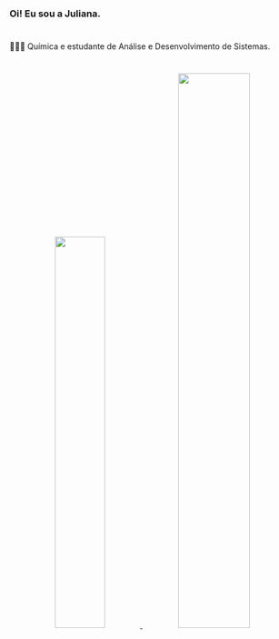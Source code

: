 ### Oi! Eu sou a Juliana.
<h1>
</h1>
👩🏻‍🔬 Química e estudante de Análise e Desenvolvimento de Sistemas.

<h1>
</h1>

<div align="center">
  <a href="https://github.com/littlejwb">
  <img width="42%" src="https://github-readme-stats.vercel.app/api?username=littlejwb&show_icons=true&theme=dracula&include_all_commits=true&count_private=true"/>
  <img width="50%" src="https://github-readme-stats.vercel.app/api/top-langs/?username=littlejwb&layout=compact&langs_count=7&theme=dracula"/
</div>
